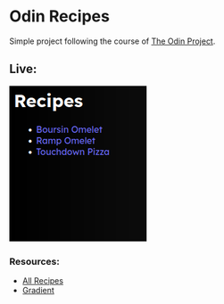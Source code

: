 # Odin Recipes
Simple project following the course of [The Odin Project](https://www.theodinproject.com).

## Live:
![demo](imgs/demo-1.png)

### Resources:
- [All Recipes](https://www.allrecipes.com/)
- [Gradient](https://uigradients.com/#DeepSpace)
